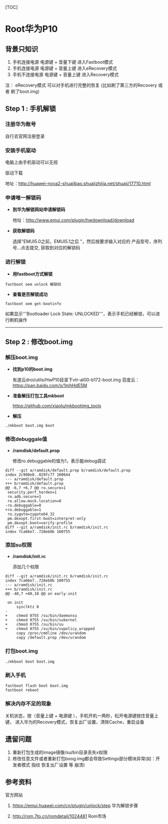 [TOC]

# Root华为P10

## 背景只知识
1. 手机连接电源 电源键 + 音量下键 进入Fastboot模式 
2. 手机连接电源 电源键 + 音量上键 进入eRecovery模式
3. 手机不连接电源 电源键 + 音量上键 进入Recovery模式

注： eRecovery模式 可以对手机进行完整的恢复  (比如刷了第三方的Recovery 或者 刷了boot.img)

## Step 1 : 手机解锁

### 注册华为账号
自行去官网注册登录

### 安装手机驱动
电脑上由手机驱动可以无视

驱动下载

地址：http://huawei-nova2-shuajibao.shuajizhijia.net/shuaji/17710.html

### 申请唯一解锁码
- **到华为解锁网站申请解锁码**

  地址：http://www.emui.com/plugin/hwdownload/download
- **获取解锁码**

  选择"EMUI5.0之前，EMUI5.1之后 "，然后按要求输入对应的 产品型号，序列号...点击提交,
获取到对应的解锁码
### 进行解锁
- **用fastboot方式解锁**

```
fastboot oem unlock 解锁码
```

- **查看是否解锁成功**

```
fastboot oem get-bootinfo
```
如果显示'''Bootloader Lock State: UNLOCKED'''，表示手机已经解锁，可以进行刷机操作

---

## Step 2 : 修改boot.img

### 解压boot.img

- **找到p10的boot.img**
    
    有道云droi/utils/HwP10目录下vtr-al00-b172-boot.img
    百度云：https://pan.baidu.com/s/1mhHdE5M

- **准备解压打包工具mkboot**
   
   https://github.com/xiaolu/mkbootimg_tools

- **解压**
```
./mkboot boot.img boot  
```

### 修改debuggale值

- **/ramdisk/default.prop**

  修改ro.debuggable的值为1，表示能debug调试
```
diff --git a/ramdisk/default.prop b/ramdisk/default.prop
index 2c908e8..029fc77 100644
--- a/ramdisk/default.prop
+++ b/ramdisk/default.prop
@@ -6,7 +6,7 @@ ro.secure=1
 security.perf_harden=1
 ro.adb.secure=1
 ro.allow.mock.location=0
-ro.debuggable=0
+ro.debuggable=1
 ro.zygote=zygote64_32
 pm.dexopt.first-boot=interpret-only
 pm.dexopt.boot=verify-profile
diff --git a/ramdisk/init.rc b/ramdisk/init.rc
index 7ca66e7..728eb0b 100755
```

### 添加su权限
- **/ramdisk/init.rc**
  
  添加几个权限
```
diff --git a/ramdisk/init.rc b/ramdisk/init.rc
index 7ca66e7..728eb0b 100755
--- a/ramdisk/init.rc
+++ b/ramdisk/init.rc
@@ -40,7 +40,10 @@ on early-init
 
 on init
     sysclktz 0
-
+    chmod 0755 /su/bin/daemonsu
+    chmod 0755 /su/bin/sukernel
+    chmod 0755 /su/bin/su
+    chmod 0755 /su/bin/supolicy_wrapped
     copy /proc/cmdline /dev/urandom
     copy /default.prop /dev/urandom
```
### 打包boot.img
```
./mkboot boot boot.img
```
### 刷入手机
```
fastboot flash boot boot.img
fastboot reboot
```


### 解决内存不足的现象


关机状态，按（音量上键 + 电源键 ），手机开机一两秒，松开电源键按住音量上键，
进入华为的Recovery模式，恢复出厂设置，清除Cache，重启设备

## 遗留问题

1. 重新打包生成的image镜像/su/bin目录丢失x权限
2. 修改任意文件或者重新打包boog.img都会导致Settings部分模块异常(如：开发者模式 指纹 恢复出厂设置 等 崩溃)

## 参考资料
官方网站

1. https://emui.huawei.com/cn/plugin/unlock/step 华为解锁步骤

2. http://rom.7to.cn/romdetail/1024481 Rom市场